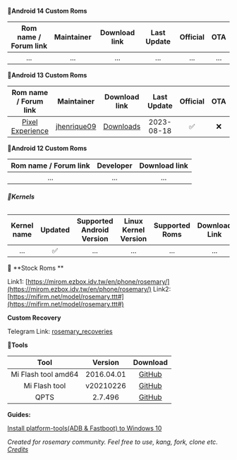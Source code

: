 **📱Android 14 Custom Roms**

|                    Rom name / Forum link                     |                          Maintainer                          |                        Download link                         | Last Update | Official | OTA  |
| :----------------------------------------------------------: | :----------------------------------------------------------: | :----------------------------------------------------------: | :---------: | :------: | :--: |
| ... | ... |      ...         |  ... |    ...    |  ...  |



**📱Android 13 Custom Roms**

|                    Rom name / Forum link                     |                          Maintainer                          |                        Download link                         | Last Update | Official | OTA  |
| :----------------------------------------------------------: | :----------------------------------------------------------: | :----------------------------------------------------------: | :---------: | :------: | :--: |
| [Pixel Experience](https://get.pixelexperience.org/rosemary) | [jhenrique09](https://t.me/jhenrique09) |     [Downloads](https://get.pixelexperience.org/rosemary)      | 2023-08-18  |    ✅     |  ❌   |


**📱Android 12 Custom Roms** 

|                    Rom name / Forum link                     |                          Developer                           |                        Download link                         |
| :----------------------------------------------------------: | :----------------------------------------------------------: | :----------------------------------------------------------: |
|    ...    |               ...                     | ... |




###### **📱Kernels**

|                         Kernel name                          | Updated | Supported Android Version | Linux Kernel Version |   Supported Roms   |                        Download Link                         |
| :----------------------------------------------------------: | :-----: | :-----------------------: | :------------------: | :----------------: | :----------------------------------------------------------: |
|        ...          |    ✅    |         ...         |       ...       | ... |         ...            |


📱 **Stock Roms **

Link1: [https://mirom.ezbox.idv.tw/en/phone/rosemary/](https://mirom.ezbox.idv.tw/en/phone/rosemary/)
Link2: [https://mifirm.net/model/rosemary.ttt#](https://mifirm.net/model/rosemary.ttt#)

**Custom Recovery**

Telegram Link: [rosemary_recoveries](https://web.telegram.org/k/#@rosemary_recoveries)


**🔧Tools**  

|        Tool         |  Version   |                           Download                           |
| :-----------------: | :--------: | :----------------------------------------------------------: |
| Mi Flash tool amd64 | 2016.04.01 | [GitHub](https://github.com/Caticer/rosemary-stuff/raw/master/tools/MiPhone.exe) |
|    Mi Flash tool    | v20210226  | [GitHub](https://github.com/Caticer/rosemary-stuff/raw/master/tools/MiFlash.7z) |
|        QPTS         |  2.7.496   | [GitHub](https://github.com/Caticer/rosemary-stuff/raw/master/tools/QPST.7z) |

**Guides:**

[Install platform-tools(ADB & Fastboot) to Windows 10](https://caticer.github.io/platformtoolswin10/)

*Created for rosemary community. Feel free to use, kang, fork, clone etc. [Credits](https://github.com/TheDoop/daisy-stuff)*
